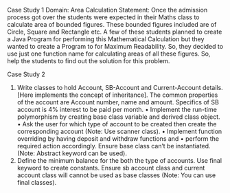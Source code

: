 Case Study 1
Domain: Area Calculation
Statement:
Once the admission process got over the students were expected in their Maths class
to calculate area of bounded figures. These bounded figures included are of Circle,
Square and Rectangle etc. A few of these students planned to create a Java Program
for performing this Mathematical Calculation but they wanted to create a Program to
for Maximum Readability. So, they decided to use just one function name for
calculating areas of all these figures.
So, help the students to find out the solution for this problem.

Case Study 2
1. Write classes to hold Account, SB-Account and Current-Account details. [Here
implements the concept of inheritance]. The common properties of the account
are Account number, name and amount. Specifics of SB account is 4% interest to
be paid per month.
• Implement the run-time polymorphism by creating base class variable and
derived class object.
• Ask the user for which type of account to be created then create the
corresponding account (Note: Use scanner class).
• Implement function overriding by having deposit and withdraw functions
and
• perform the required action accordingly.
Ensure base class can’t be instantiated. (Note: Abstract keyword can be used).
2. Define the minimum balance for the both the type of accounts. Use final keyword
to create constants. Ensure sb account class and current account class will cannot
be used as base classes (Note: You can use final classes).
